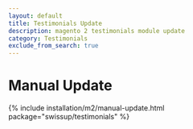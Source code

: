 ```yaml
---
layout: default
title: Testimonials Update
description: magento 2 testimonials module update
category: Testimonials
exclude_from_search: true
---
```


# Manual Update

{% include installation/m2/manual-update.html package="swissup/testimonials" %}
